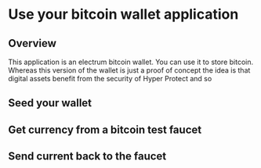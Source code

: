 # Use your bitcoin wallet application

## Overview 

This application is an electrum bitcoin wallet. You can use it to store bitcoin. Whereas this version of the wallet is just a proof of concept the idea is that digital assets benefit from the security of Hyper Protect and so 

## Seed your wallet

## Get currency from a bitcoin test faucet

## Send current back to the faucet



